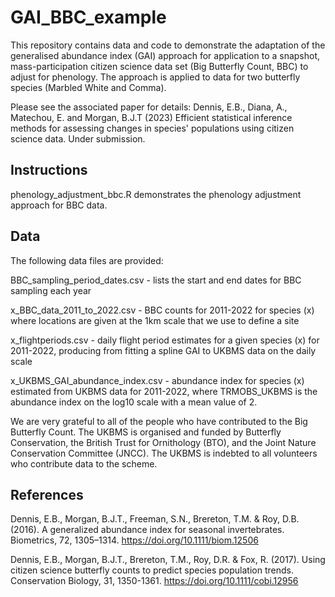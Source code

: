 # GAI_BBC_example
This repository contains data and code to demonstrate the adaptation of the generalised abundance index (GAI) approach for application to a snapshot, mass-participation citizen science data set (Big Butterfly Count, BBC) to adjust for phenology. The approach is applied to data for two butterfly species (Marbled White and Comma).

Please see the associated paper for details: Dennis, E.B., Diana, A., Matechou, E. and Morgan, B.J.T (2023) Efficient statistical inference methods for assessing changes in species' populations using citizen science data. Under submission.

## Instructions

phenology_adjustment_bbc.R demonstrates the phenology adjustment approach for BBC data.

## Data

The following data files are provided:

BBC_sampling_period_dates.csv - lists the start and end dates for BBC sampling each year

x_BBC_data_2011_to_2022.csv - BBC counts for 2011-2022 for species (x) where locations are given at the 1km scale that we use to define a site

x_flightperiods.csv - daily flight period estimates for a given species (x) for 2011-2022, producing from fitting a spline GAI to UKBMS data on the daily scale

x_UKBMS_GAI_abundance_index.csv - abundance index for species (x) estimated from UKBMS data for 2011-2022, where TRMOBS_UKBMS is the abundance index on the log10 scale with a mean value of 2.

We are very grateful to all of the people who have contributed to the Big Butterfly Count. The UKBMS is organised and funded by Butterfly Conservation, the British Trust for Ornithology (BTO), and the Joint Nature Conservation Committee (JNCC). The UKBMS is indebted to all volunteers who contribute data to the scheme.

## References

Dennis, E.B., Morgan, B.J.T., Freeman, S.N., Brereton, T.M. & Roy, D.B. (2016). A generalized abundance index for seasonal invertebrates. Biometrics, 72, 1305–1314. https://doi.org/10.1111/biom.12506

Dennis, E.B., Morgan, B.J.T., Brereton, T.M., Roy, D.R. & Fox, R. (2017). Using citizen science butterfly counts to predict species population trends. Conservation Biology, 31, 1350-1361.  https://doi.org/10.1111/cobi.12956
